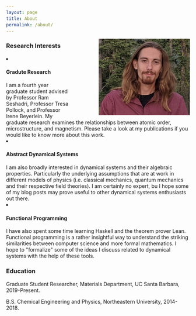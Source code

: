 ```yaml
---
layout: page
title: About
permalink: /about/
---
```

<body>
<p>
<img src="/assets/images/Jmayer_headshot.jpg" align="right" width="250" style="padding-left:75px;">
</p>
<h3>Research Interests</h3>
<li> <h4> Gradute Research </h4>
I am a fourth year graduate student advised by Professor Ram Seshadri, Professor Tresa Pollock, and Professor Irene Beyerlein. My graduate research examines the relationships between atomic order, microstructure, and magnetism. Please take a look at my publications if you would like to know more about this work.</li>
<li> <h4> Abstract Dynamical Systems </h4> 
I am also broadly interested in dynamical systems and their algebraic properties. Particularly the underlying assumptions that are at work in different models of physics (i.e. classical mechanics, quantum mechanics and their respective field theories). I am certainly no expert, bu I hope some of my blog posts may prove useful to other dynamical systems enthusiasts out there.</li>
<li> <h4> Functional Programming </h4> 
I have also spent some time learning Haskell and the theorem prover Lean. Functional programming is a rather insightful way to understand the striking similarities between computer science and more formal mathematics. I hope to "formalize" some of the ideas I discuss related to dynamical systems with the help of these tools.  
</li>
<h3>Education</h3>
<p align="left">
Graduate Student Researcher, Materials Department, UC Santa Barbara, 2019-Present.
</p>
<p align="left">
B.S. Chemical Engineering and Physics, Northeastern University, 2014-2018.
</p>
